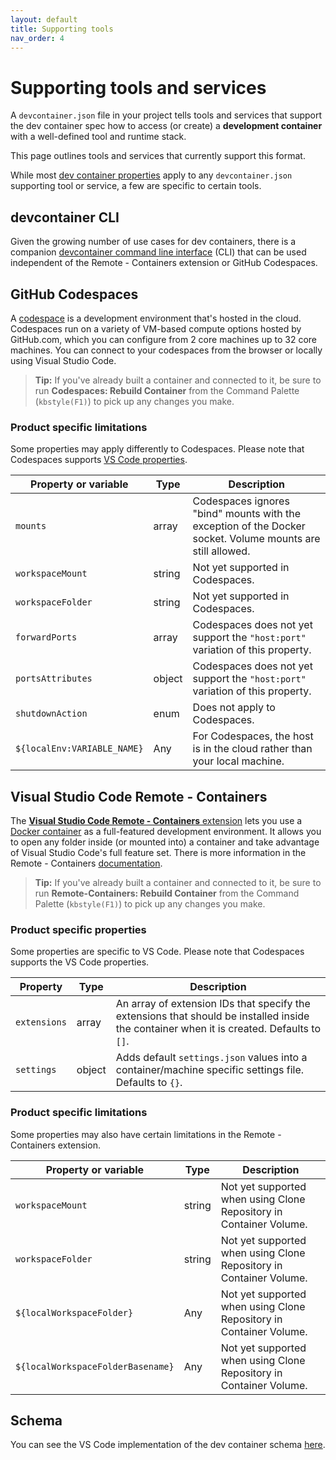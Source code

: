 ```yaml
---
layout: default
title: Supporting tools
nav_order: 4
---
```


# Supporting tools and services

A `devcontainer.json` file in your project tells tools and services that support the dev container spec how to access (or create) a **development container** with a well-defined tool and runtime stack. 

This page outlines tools and services that currently support this format.

While most [dev container properties](json-reference.md) apply to any `devcontainer.json` supporting tool or service, a few are specific to certain tools.

## devcontainer CLI

Given the growing number of use cases for dev containers, there is a companion [devcontainer command line interface](https://code.visualstudio.com/docs/remote/devcontainer-cli) (CLI) that can be used independent of the Remote - Containers extension or GitHub Codespaces.

## GitHub Codespaces

A [codespace](https://docs.github.com/en/codespaces/overview) is a development environment that's hosted in the cloud. Codespaces run on a variety of VM-based compute options hosted by GitHub.com, which you can configure from 2 core machines up to 32 core machines. You can connect to your codespaces from the browser or locally using Visual Studio Code.

> **Tip:** If you've already built a container and connected to it, be sure to run **Codespaces: Rebuild Container** from the Command Palette (`kbstyle(F1)`) to pick up any changes you make.

### Product specific limitations

Some properties may apply differently to Codespaces. Please note that Codespaces supports [VS Code properties](#visual-studio-code-remote---containers).

| Property or variable | Type | Description |
|----------|---------|----------------------|
| `mounts` | array | Codespaces ignores "bind" mounts with the exception of the Docker socket. Volume mounts are still allowed.|
| `workspaceMount` | string | Not yet supported in Codespaces. |
| `workspaceFolder` | string | Not yet supported in Codespaces. |
| `forwardPorts` | array | Codespaces does not yet support the `"host:port"` variation of this property. |
| `portsAttributes` | object | Codespaces does not yet support the `"host:port"` variation of this property.|
| `shutdownAction` | enum | Does not apply to Codespaces. |
| `${localEnv:VARIABLE_NAME}` | Any | For Codespaces, the host is in the cloud rather than your local machine.|

## Visual Studio Code Remote - Containers

The [**Visual Studio Code Remote - Containers** extension](https://marketplace.visualstudio.com/items?itemName=ms-vscode-remote.remote-containers) lets you use a [Docker container](https://docker.com) as a full-featured development environment. It allows you to open any folder inside (or mounted into) a container and take advantage of Visual Studio Code's full feature set. There is more information in the Remote - Containers [documentation](https://code.visualstudio.com/docs/remote/containers).

> **Tip:** If you've already built a container and connected to it, be sure to run **Remote-Containers: Rebuild Container** from the Command Palette (`kbstyle(F1)`) to pick up any changes you make.

### Product specific properties

Some properties are specific to VS Code. Please note that Codespaces supports the VS Code properties.

| Property | Type | Description |
|----------|------|-------------|
| `extensions` | array | An array of extension IDs that specify the extensions that should be installed inside the container when it is created. Defaults to `[]`. |
| `settings` | object | Adds default `settings.json` values into a container/machine specific settings file. Defaults to `{}`. |

### Product specific limitations

Some properties may also have certain limitations in the Remote - Containers extension.

| Property or variable | Type | Description |
|----------|------|-------------|
| `workspaceMount` | string | Not yet supported when using Clone Repository in Container Volume. |
| `workspaceFolder` | string | Not yet supported when using Clone Repository in Container Volume. |
| `${localWorkspaceFolder}`  | Any | Not yet supported when using Clone Repository in Container Volume. |
| `${localWorkspaceFolderBasename}` | Any | Not yet supported when using Clone Repository in Container Volume. |

## Schema

You can see the VS Code implementation of the dev container schema [here](https://github.com/microsoft/vscode/blob/main/extensions/configuration-editing/schemas/devContainer.schema.src.json).